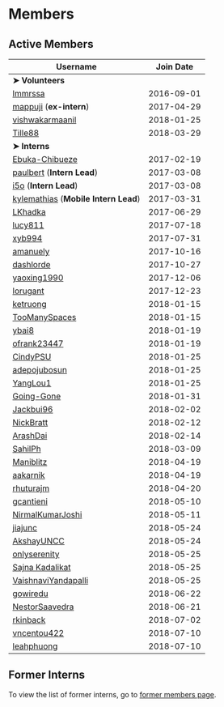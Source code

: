 # Members

## Active Members

|**Username**|**Join Date**|
|------------|-------------|
|**➤ Volunteers**||
|[lmmrssa](https://lmmrssa.github.io)| 2016-09-01 |
|[mappuji](profiles/mappuji.md) (**ex-intern**)| 2017-04-29 |
|[vishwakarmaanil](profiles/vishwakarmaanil.md)|2018-01-25|
|[Tille88](profiles/tille88.md)|2018-03-29|
|**➤ Interns**||
|[Ebuka-Chibueze](profiles/Ebuka-Chibueze.md)| 2017-02-19 |
|[paulbert](profiles/paulbert.md) (**Intern Lead**)| 2017-03-08 |
|[i5o](profiles/i5o.md) (**Intern Lead**)| 2017-03-08 |
|[kylemathias](profiles/kylemathias.md) (**Mobile Intern Lead**)| 2017-03-31 |
|[LKhadka](profiles/LKhadka.md)| 2017-06-29 |
|[lucy811](profiles/lucy811.md)| 2017-07-18 |
|[xyb994](profiles/xyb994.md)| 2017-07-31 |
|[amanuely](profiles/amanuely.md)| 2017-10-16 |
|[dashlorde](profiles/Dashlorde.md)| 2017-10-27 |
|[yaoxing1990](profiles/yaoxing1990.md)| 2017-12-06 |
|[lorugant](profiles/lorugant.md)|2017-12-23|
|[ketruong](profiles/ketruong.md)|2018-01-15|
|[TooManySpaces](profiles/TooManySpaces.md)|2018-01-15|
|[ybai8](profiles/ybai8.md)|2018-01-19|
|[ofrank23447](profiles/ofrank23447.md)|2018-01-19|
|[CindyPSU](profiles/cindypsu.md)|2018-01-25|
|[adepojubosun](profiles/adepojubosun.md)|2018-01-25|
|[YangLou1](profiles/YangLou1.md)|2018-01-25|
|[Going-Gone](profiles/Going-Gone.md)|2018-01-31|
|[Jackbui96](profiles/Jackbui96.md)|2018-02-02|
|[NickBratt](profiles/NickBratt.md)|2018-02-12|
|[ArashDai](profiles/ArashDai.md)|2018-02-14|
|[SahilPh](profiles/sahilph.md)|2018-03-09|
|[Maniblitz](profiles/Maniblitz.md)|2018-04-19|
|[aakarnik](profiles/aakarnik.md)|2018-04-19|
|[rhuturajm](profiles/rhuturajm.md)|2018-04-20|
|[gcantieni](profiles/gcantieni.md)|2018-05-10|
|[NirmalKumarJoshi](profiles/NirmalKumarJoshi.md)|2018-05-11|
|[jiajunc](profiles/jiajunc.md)|2018-05-24|
|[AkshayUNCC](profiles/akshayuncc.md)|2018-05-24|
|[onlyserenity](profiles/onlyserenity.md)|2018-05-25|
|[Sajna Kadalikat](profiles/sjkadali.md)|2018-05-25|
|[VaishnaviYandapalli](profiles/yyvaishnavi.md)|2018-05-25|
|[gowiredu](profiles/gowiredu.md)|2018-06-22|
|[NestorSaavedra](profiles/saavfoxdev.md)|2018-06-21|
|[rkinback](profiles/rkinback.md)|2018-07-02|
|[vncentou422](profiles/vncentou422.md)|2018-07-10|
|[leahphuong](profiles/leahphuong.md)|2018-07-10|

## Former Interns

To view the list of former interns, go to [former members page](vi-former-members.md).
